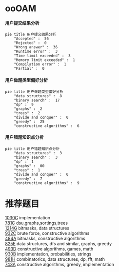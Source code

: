# ooOAM

<!-- tabs:start -->



#### **用户提交结果分析**

```mermaid
pie title 用户提交结果分析
    "Accepted" :  56
    "Rejected" :  0
    "Wrong answer" :  36
    "Runtime error" :  3
    "Time limit exceeded" :  3
    "Memory limit exceeded" :  1
    "Compilation error" :  1
    "Partial" :  0
```

#### **用户做题类型偏好分析**

```mermaid
pie title 用户做题类型偏好分析
    "data structures" :  8
    "binary search" :  17
    "dp" :  9
    "graphs" :  2
    "trees" :  2
    "divide and conquer" :  0
    "greedy" :  25
    "constructive algorithms" :  6
```
#### **用户错题知识点分析**

```mermaid
pie title 用户错题知识点分析
    "data structures" :  3
    "binary search" :  3
    "dp" :  1
    "graphs" :  00
    "trees" :  1
    "divide and conquer" :  0
    "greedy" :  7
    "constructive algorithms" :  9
```



<!-- tabs:end -->
# 推荐题目
[1030C](https://codeforces.com/contest/1030/problem/C)		implementation		  
[781C](https://codeforces.com/contest/781/problem/C)		dsu,graphs,sortings,trees		  
[1214G](https://codeforces.com/contest/1214/problem/G)		bitmasks,
                        data structures		  
[932C](https://codeforces.com/contest/932/problem/C)		brute force,
                        constructive algorithms		  
[484A](https://codeforces.com/contest/484/problem/A)		bitmasks,
                        constructive algorithms		  
[825E](https://codeforces.com/contest/825/problem/E)		data structures,
                        dfs and similar,
                        graphs,
                        greedy		  
[493D](https://codeforces.com/contest/493/problem/D)		constructive algorithms,
                        games,
                        math		  
[930B](https://codeforces.com/contest/930/problem/B)		implementation,
                        probabilities,
                        strings		  
[981H](https://codeforces.com/contest/981/problem/H)		combinatorics,
                        data structures,
                        dp,
                        fft,
                        math		  
[743A](https://codeforces.com/contest/743/problem/A)		constructive algorithms,
                        greedy,
                        implementation		  
